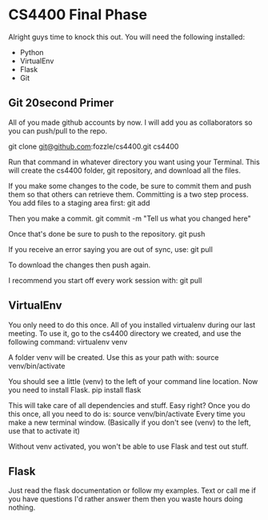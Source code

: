 CS4400 Final Phase
==================

Alright guys time to knock this out. You will need the following installed:
* Python
* VirtualEnv
* Flask
* Git

Git 20second Primer
-------------------

All of you made github accounts by now. I will add you as collaborators so you can push/pull to the repo. 

  git clone git@github.com:fozzle/cs4400.git cs4400

Run that command in whatever directory you want using your Terminal. This will create the cs4400 folder, git repository, and download all the files.

If you make some changes to the code, be sure to commit them and push them so that others can retrieve them. Committing is a two step process. You add files to a staging area first:
  git add <filename>

Then you make a commit.
  git commit -m "Tell us what you changed here"

Once that's done be sure to push to the repository.
  git push

If you receive an error saying you are out of sync, use:
  git pull

To download the changes then push again.

I recommend you start off every work session with:
  git pull

VirtualEnv
----------
You only need to do this once. All of you installed virtualenv during our last meeting. To use it, go to the cs4400 directory we created, and use the following command:
  virtualenv venv

A folder venv will be created. Use this as your path with:
  source venv/bin/activate

You should see a little (venv) to the left of your command line location. Now you need to install Flask.
  pip install flask

This will take care of all dependencies and stuff. Easy right?
Once you do this once, all you need to do is:
  source venv/bin/activate
Every time you make a new terminal window. (Basically if you don't see (venv) to the left, use that to activate it)

Without venv activated, you won't be able to use Flask and test out stuff.

Flask
-----

Just read the flask documentation or follow my examples. Text or call me if you have questions I'd rather answer them then you waste hours doing nothing.


